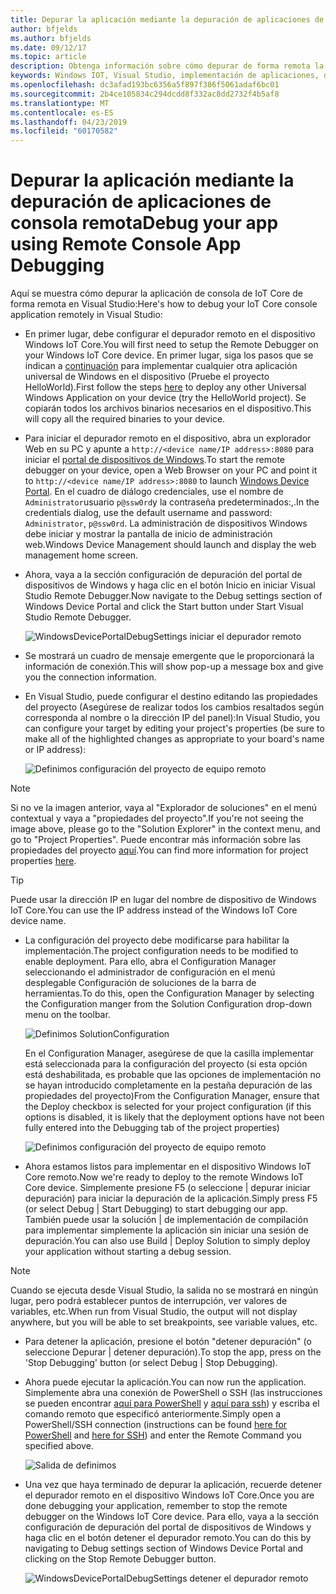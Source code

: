 ```yaml
---
title: Depurar la aplicación mediante la depuración de aplicaciones de consola remota
author: bfjelds
ms.author: bfjelds
ms.date: 09/12/17
ms.topic: article
description: Obtenga información sobre cómo depurar de forma remota la aplicación de consola de IoT Core en Visual Studio.
keywords: Windows IOT, Visual Studio, implementación de aplicaciones, depuración remota
ms.openlocfilehash: dc3afad193bc6356a5f897f386f5061adaf6bc01
ms.sourcegitcommit: 2b4ce105834c294dcdd8f332ac8dd2732f4b5af8
ms.translationtype: MT
ms.contentlocale: es-ES
ms.lasthandoff: 04/23/2019
ms.locfileid: "60170582"
---
```

# <a name="debug-your-app-using-remote-console-app-debugging"></a><span data-ttu-id="8523a-104">Depurar la aplicación mediante la depuración de aplicaciones de consola remota</span><span class="sxs-lookup"><span data-stu-id="8523a-104">Debug your app using Remote Console App Debugging</span></span>

<span data-ttu-id="8523a-105">Aquí se muestra cómo depurar la aplicación de consola de IoT Core de forma remota en Visual Studio:</span><span class="sxs-lookup"><span data-stu-id="8523a-105">Here's how to debug your IoT Core console application remotely in Visual Studio:</span></span>

* <span data-ttu-id="8523a-106">En primer lugar, debe configurar el depurador remoto en el dispositivo Windows IoT Core.</span><span class="sxs-lookup"><span data-stu-id="8523a-106">You will first need to setup the Remote Debugger on your Windows IoT Core device.</span></span> <span data-ttu-id="8523a-107">En primer lugar, siga los pasos que se indican a [continuación](AppDeployment.md) para implementar cualquier otra aplicación universal de Windows en el dispositivo (Pruebe el proyecto HelloWorld).</span><span class="sxs-lookup"><span data-stu-id="8523a-107">First follow the steps [here](AppDeployment.md) to deploy any other Universal Windows Application on your device (try the HelloWorld project).</span></span> <span data-ttu-id="8523a-108">Se copiarán todos los archivos binarios necesarios en el dispositivo.</span><span class="sxs-lookup"><span data-stu-id="8523a-108">This will copy all the required binaries to your device.</span></span> 

* <span data-ttu-id="8523a-109">Para iniciar el depurador remoto en el dispositivo, abra un explorador Web en su PC y apunte a `http://<device name/IP address>:8080` para iniciar el [portal de dispositivos de Windows](../manage-your-device/DevicePortal.md).</span><span class="sxs-lookup"><span data-stu-id="8523a-109">To start the remote debugger on your device, open a Web Browser on your PC and point it to `http://<device name/IP address>:8080` to launch [Windows Device Portal](../manage-your-device/DevicePortal.md).</span></span> <span data-ttu-id="8523a-110">En el cuadro de diálogo credenciales, use el nombre de `Administrator`usuario `p@ssw0rd`y la contraseña predeterminados:,.</span><span class="sxs-lookup"><span data-stu-id="8523a-110">In the credentials dialog, use the default username and password: `Administrator`, `p@ssw0rd`.</span></span> <span data-ttu-id="8523a-111">La administración de dispositivos Windows debe iniciar y mostrar la pantalla de inicio de administración web.</span><span class="sxs-lookup"><span data-stu-id="8523a-111">Windows Device Management should launch and display the web management home screen.</span></span>

* <span data-ttu-id="8523a-112">Ahora, vaya a la sección configuración de depuración del portal de dispositivos de Windows y haga clic en el botón Inicio en iniciar Visual Studio Remote Debugger.</span><span class="sxs-lookup"><span data-stu-id="8523a-112">Now navigate to the Debug settings section of Windows Device Portal and click the Start button under Start Visual Studio Remote Debugger.</span></span> 

    ![WindowsDevicePortalDebugSettings iniciar el depurador remoto](../media/Console/device_portal_start_debugger.png)

* <span data-ttu-id="8523a-114">Se mostrará un cuadro de mensaje emergente que le proporcionará la información de conexión.</span><span class="sxs-lookup"><span data-stu-id="8523a-114">This will show pop-up a message box and give you the connection information.</span></span> 

*  <span data-ttu-id="8523a-115">En Visual Studio, puede configurar el destino editando las propiedades del proyecto (Asegúrese de realizar todos los cambios resaltados según corresponda al nombre o la dirección IP del panel):</span><span class="sxs-lookup"><span data-stu-id="8523a-115">In Visual Studio, you can configure your target by editing your project's properties (be sure to make all of the highlighted changes as appropriate to your board's name or IP address):</span></span>

    ![Definimos configuración del proyecto de equipo remoto](../media/Console/console_project_settings.png)
    
> [!NOTE]
> <span data-ttu-id="8523a-117">Si no ve la imagen anterior, vaya al "Explorador de soluciones" en el menú contextual y vaya a "propiedades del proyecto".</span><span class="sxs-lookup"><span data-stu-id="8523a-117">If you're not seeing the image above, please go to the "Solution Explorer" in the context menu, and go to "Project Properties".</span></span> <span data-ttu-id="8523a-118">Puede encontrar más información sobre las propiedades del proyecto [aquí](https://docs.microsoft.com/visualstudio/ide/managing-project-and-solution-properties?view=vs-2017).</span><span class="sxs-lookup"><span data-stu-id="8523a-118">You can find more information for project properties [here](https://docs.microsoft.com/visualstudio/ide/managing-project-and-solution-properties?view=vs-2017).</span></span>

> [!TIP]
> <span data-ttu-id="8523a-119">Puede usar la dirección IP en lugar del nombre de dispositivo de Windows IoT Core.</span><span class="sxs-lookup"><span data-stu-id="8523a-119">You can use the IP address instead of the Windows IoT Core device name.</span></span>

* <span data-ttu-id="8523a-120">La configuración del proyecto debe modificarse para habilitar la implementación.</span><span class="sxs-lookup"><span data-stu-id="8523a-120">The project configuration needs to be modified to enable deployment.</span></span>  <span data-ttu-id="8523a-121">Para ello, abra el Configuration Manager seleccionando el administrador de configuración en el menú desplegable Configuración de soluciones de la barra de herramientas.</span><span class="sxs-lookup"><span data-stu-id="8523a-121">To do this, open the Configuration Manager by selecting the Configuration manger from the Solution Configuration drop-down menu on the toolbar.</span></span>

    ![Definimos SolutionConfiguration](../media/Console/configuration_management.png)

    <span data-ttu-id="8523a-123">En el Configuration Manager, asegúrese de que la casilla implementar está seleccionada para la configuración del proyecto (si esta opción está deshabilitada, es probable que las opciones de implementación no se hayan introducido completamente en la pestaña depuración de las propiedades del proyecto)</span><span class="sxs-lookup"><span data-stu-id="8523a-123">From the Configuration Manager, ensure that the Deploy checkbox is selected for your project configuration (if this options is disabled, it is likely that the deployment options have not been fully entered into the Debugging tab of the project properties)</span></span>

    ![Definimos configuración del proyecto de equipo remoto](../media/Console/deploy_checkbox.png)

* <span data-ttu-id="8523a-125">Ahora estamos listos para implementar en el dispositivo Windows IoT Core remoto.</span><span class="sxs-lookup"><span data-stu-id="8523a-125">Now we're ready to deploy to the remote Windows IoT Core device.</span></span> <span data-ttu-id="8523a-126">Simplemente presione F5 (o seleccione \| depurar iniciar depuración) para iniciar la depuración de la aplicación.</span><span class="sxs-lookup"><span data-stu-id="8523a-126">Simply press F5 (or select Debug \| Start Debugging) to start debugging our app.</span></span> <span data-ttu-id="8523a-127">También puede usar la solución \| de implementación de compilación para implementar simplemente la aplicación sin iniciar una sesión de depuración.</span><span class="sxs-lookup"><span data-stu-id="8523a-127">You can also use Build \| Deploy Solution to simply deploy your application without starting a debug session.</span></span>

> [!NOTE]
> <span data-ttu-id="8523a-128">Cuando se ejecuta desde Visual Studio, la salida no se mostrará en ningún lugar, pero podrá establecer puntos de interrupción, ver valores de variables, etc.</span><span class="sxs-lookup"><span data-stu-id="8523a-128">When run from Visual Studio, the output will not display anywhere, but you will be able to set breakpoints, see variable values, etc.</span></span>

* <span data-ttu-id="8523a-129">Para detener la aplicación, presione el botón "detener depuración" (o seleccione Depurar \| detener depuración).</span><span class="sxs-lookup"><span data-stu-id="8523a-129">To stop the app, press on the 'Stop Debugging' button (or select Debug \| Stop Debugging).</span></span>

* <span data-ttu-id="8523a-130">Ahora puede ejecutar la aplicación.</span><span class="sxs-lookup"><span data-stu-id="8523a-130">You can now run the application.</span></span>  <span data-ttu-id="8523a-131">Simplemente abra una conexión de PowerShell o SSH (las instrucciones se pueden encontrar [aquí para PowerShell](../connect-your-device/PowerShell.md) y [aquí para ssh](../connect-your-device/SSH.md)) y escriba el comando remoto que especificó anteriormente.</span><span class="sxs-lookup"><span data-stu-id="8523a-131">Simply open a PowerShell/SSH connection (instructions can be found [here for PowerShell](../connect-your-device/PowerShell.md) and [here for SSH](../connect-your-device/SSH.md)) and enter the Remote Command you specified above.</span></span>

    ![Salida de definimos](../media/Console/console_output.png)

* <span data-ttu-id="8523a-133">Una vez que haya terminado de depurar la aplicación, recuerde detener el depurador remoto en el dispositivo Windows IoT Core.</span><span class="sxs-lookup"><span data-stu-id="8523a-133">Once you are done debugging your application, remember to stop the remote debugger on the Windows IoT Core device.</span></span> <span data-ttu-id="8523a-134">Para ello, vaya a la sección configuración de depuración del portal de dispositivos de Windows y haga clic en el botón detener el depurador remoto.</span><span class="sxs-lookup"><span data-stu-id="8523a-134">You can do this by navigating to Debug settings section of Windows Device Portal and clicking on the Stop Remote Debugger button.</span></span>

    ![WindowsDevicePortalDebugSettings detener el depurador remoto](../media/Console/device_portal_stop_debugger.PNG)

